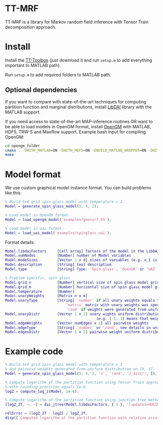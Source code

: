 TT-MRF
======

TT-MRF is a library for Markov random field inference with Tensor Train decomposition approach.

Install
=======

Install the [TT-Toolbox](https://github.com/oseledets/TT-Toolbox) (just download it and run `setup.m` to add everything important to MATLAB path).

Run `setup.m` to add required folders to MATLAB path.

Optional dependencies
---------------------

If you want to compare with state-of-the-art techniques for computing partition function and marginal distributions, install [LibDAI](http://staff.science.uva.nl/~jmooij1/libDAI/) library with the MATLAB support.

If you need access to state-of-the-art MAP-inference routines OR want to be able to load models in OpenGM format, install [OpenGM](hci.iwr.uni-heidelberg.de/opengm2/) with MATLAB, HDF5, TRW-S and Maxflow support. Example bash input for compiling OpenGM:
``` bash
cd opengm_folder
cmake . -DWITH_MATLAB=ON -DWITH_HDF5=ON -DBUILD_MATLAB_WRAPPER=ON -DWITH_TRWS=ON -DWITH_MAXFLOW=ON
make
```


Model format
==============

We use custom graphical model instance format. You can build problems like this:
``` MATLAB
% Build 5x4 grid spin glass model with temperature = 2.
Model = generate_spin_glass_model(5, 4, 2);

% Load model in OpenGM format.
Model = load_opengm_model('examples/geosurf.h5');

% Load model in uai format.
Model = load_uai_model('examples/spinglass.uai');
```

Format details:
``` MATLAB
Model.libdaiFactors     [Cell array] factors of the model in the LibDAI format
Model.numNodes          [Number] number of Model variables
Model.modeSizes         [Vector 1 x d] sizes of variables (e.g. x_1 is from {1, ..., modeSizes(1)})
Model.description       [String] text description
Model.type              [String] Type: 'Spin glass', 'OpenGM' or 'UAI'

% Problem specific, spin glass
Model.grid_n            [Number] vertical size of spin glass model grid
Model.grid_m            [Number] horizontal size of spin glass model grid
Model.temperature       [Number]
Model.unaryWeights      [Matrix n x m]
Model.unaryType         [String] 'number' if all unary weights equals to one number;
                            'matrix' matrix with unary weights was specified during model generation;
                            'rand' if weights were generated from uniform distribution
Model.unaryDistr        [Vector 1 x 2] unary wights uniform distribution support
                                          (e.g. [-1, 1] means that weights are from U(-1, 1))
Model.edgeWeights       [Vector numEdges x 1] all pairwise weights
Model.edgeType          [String] 'number' or 'rand', see details in unryType description
Model.edgesDistr        [Vector 1 x 2] pairwise weight uniform distribution support
```


Example code
==============
``` MATLAB
% Build 5x4 grid spin glass model with temperature = 2
% and pairwise weights generated from uniform distribution on [0, 1].
Model = generate_spin_glass_model(5, 4, 2, 'J', 'rand', 'J_distr', [0, 1]);

% Compute logarithm of the partition function using Tensor Train approach
% with rounding precision equals 1e-6.
logZ = compute_log_z(Model, 1e-6);

% Compute logarithm of the partition function using junction tree method from the libDAI library.
[logZ_JT, ~, ~] = dai_jtree(Model.libdaiFactors, { 1 }, '[updates=HUGIN]');

relError = (logZ_JT - logZ) / logZ_JT;
disp(['Computed logarithm of the partition function with relative error ', num2str(relError)])
```





